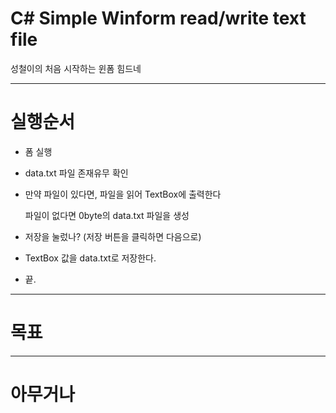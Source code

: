 ﻿# C# Simple Winform read/write text file

성철이의 처음 시작하는 윈폼 힘드네

---

# 실행순서

- 폼 실행

- data.txt 파일 존재유무 확인

- 만약 파일이 있다면, 파일을 읽어 TextBox에 출력한다

   파일이 없다면 0byte의 data.txt 파일을 생성

- 저장을 눌렀나? (저장 버튼을 클릭하면 다음으로)

- TextBox 값을 data.txt로 저장한다.

- 끝.

---

# 목표

---

# 아무거나
